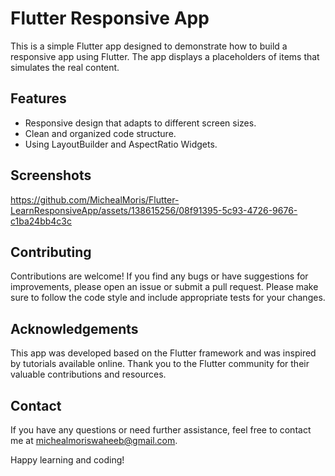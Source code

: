 
# Flutter Responsive App

This is a simple Flutter app designed to demonstrate how to build a responsive app using Flutter. The app displays a placeholders of items that simulates the real content.


## Features

- Responsive design that adapts to different screen sizes.
- Clean and organized code structure.
- Using LayoutBuilder and AspectRatio Widgets.


## Screenshots



https://github.com/MichealMoris/Flutter-LearnResponsiveApp/assets/138615256/08f91395-5c93-4726-9676-c1ba24bb4c3c



## Contributing

Contributions are welcome! If you find any bugs or have suggestions for improvements, please open an issue or submit a pull request. Please make sure to follow the code style and include appropriate tests for your changes.


## Acknowledgements

This app was developed based on the Flutter framework and was inspired by tutorials available online. Thank you to the Flutter community for their valuable contributions and resources.


## Contact
If you have any questions or need further assistance, feel free to contact me at michealmoriswaheeb@gmail.com.

Happy learning and coding!
